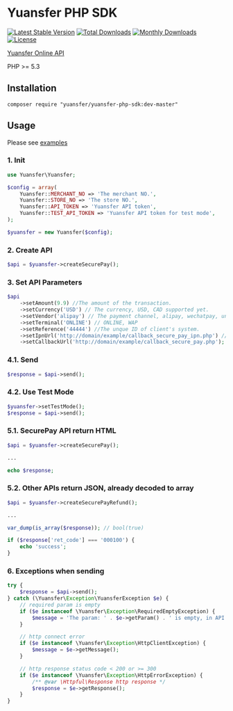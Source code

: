 # Yuansfer PHP SDK

[![Latest Stable Version](https://poser.pugx.org/yuansfer/yuansfer-php-sdk/v/stable)](https://packagist.org/packages/yuansfer/yuansfer-php-sdk)
[![Total Downloads](https://poser.pugx.org/yuansfer/yuansfer-php-sdk/downloads)](https://packagist.org/packages/yuansfer/yuansfer-php-sdk)
[![Monthly Downloads](https://poser.pugx.org/yuansfer/yuansfer-php-sdk/d/monthly)](https://packagist.org/packages/yuansfer/yuansfer-php-sdk)
[![License](https://poser.pugx.org/yuansfer/yuansfer-php-sdk/license)](https://packagist.org/packages/yuansfer/yuansfer-php-sdk)

[Yuansfer Online API](https://docs.yuansfer.com/)

PHP >= 5.3

## Installation

``composer require "yuansfer/yuansfer-php-sdk:dev-master"``

## Usage

Please see [examples](https://github.com/yuansfer/yuansfer-php-sdk/tree/master/example)

### 1. Init
```php
use Yuansfer\Yuansfer;

$config = array(
    Yuansfer::MERCHANT_NO => 'The merchant NO.',
    Yuansfer::STORE_NO => 'The store NO.',
    Yuansfer::API_TOKEN => 'Yuansfer API token',
    Yuansfer::TEST_API_TOKEN => 'Yuansfer API token for test mode',
);

$yuansfer = new Yuansfer($config);
```

### 2. Create API
```php
$api = $yuansfer->createSecurePay();
```

### 3. Set API Parameters
```php
$api
    ->setAmount(9.9) //The amount of the transaction.
    ->setCurrency('USD') // The currency, USD, CAD supported yet.
    ->setVendor('alipay') // The payment channel, alipay, wechatpay, unionpay are supported yet.
    ->setTerminal('ONLINE') // ONLINE, WAP
    ->setReference('44444') //The unque ID of client's system.
    ->setIpnUrl('http://domain/example/callback_secure_pay_ipn.php') // The asynchronous callback method.
    ->setCallbackUrl('http://domain/example/callback_secure_pay.php'); // The Synchronous callback method.
```

### 4.1. Send
```php
$response = $api->send();
```

### 4.2. Use Test Mode
```php
$yuansfer->setTestMode();
$response = $api->send();
```

### 5.1. SecurePay API return HTML
```php
$api = $yuansfer->createSecurePay();

...

echo $response;
```

### 5.2. Other APIs return JSON, already decoded to array  
```php
$api = $yuansfer->createSecurePayRefund();

...

var_dump(is_array($response)); // bool(true)

if ($response['ret_code'] === '000100') {
    echo 'success';
}
```

### 6. Exceptions when sending
```php
try {
    $response = $api->send();
} catch (\Yuansfer\Exception\YuansferException $e) {
    // required param is empty
    if ($e instanceof \Yuansfer\Exception\RequiredEmptyException) {
        $message = 'The param: ' . $e->getParam() . ' is empty, in API: ' . $e->getApi();
    }

    // http connect error
    if ($e instanceof \Yuansfer\Exception\HttpClientException) {
        $message = $e->getMessage();
    }

    // http response status code < 200 or >= 300
    if ($e instanceof \Yuansfer\Exception\HttpErrorException) {
        /** @var \Httpful\Response http response */
        $response = $e->getResponse();
    }
}
```

